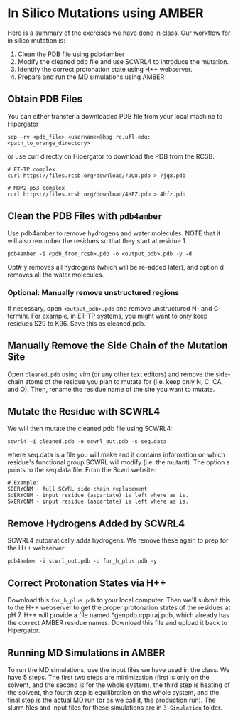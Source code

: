 # In Silico Mutations using AMBER

Here is a summary of the exercises we have done in class. Our workflow for in silico mutation is:

1. Clean the PDB file using pdb4amber
2. Modify the cleaned pdb file and use SCWRL4 to introduce the mutation.
3. Identify the correct protonation state using H++ webserver.
4. Prepare and run the MD simulations using AMBER

## Obtain PDB Files

You can either transfer a downloaded PDB file from your local machine to Hipergator 

```
scp -rv <pdb_file> <username>@hpg.rc.ufl.edu:<path_to_orange_directory>
```

or use curl directly on Hipergator to download the PDB from the RCSB.

```
# ET-TP complex
curl https://files.rcsb.org/download/7JQ8.pdb > 7jq8.pdb

# MDM2-p53 complex
curl https://files.rcsb.org/download/4HFZ.pdb > 4hfz.pdb
```

## Clean the PDB Files with `pdb4amber`

Use pdb4amber to remove hydrogens and water molecules. NOTE that it will also renumber the residues so that they start at residue 1.

```
pdb4amber -i <pdb_from_rcsb>.pdb -o <output_pdb>.pdb -y -d
```

Opt# y removes all hydrogens (which will be re-added later), and option d removes all the water molecules.

### Optional: Manually remove unstructured regions

If necessary, open `<output_pdb>.pdb` and remove unstructured N- and C- termini. For example, in ET-TP systems, you might want to only keep residues S29 to K96. Save this as cleaned.pdb.

## Manually Remove the Side Chain of the Mutation Site

Open `cleaned.pdb` using vim (or any other text editors) and remove the side-chain atoms of the residue you plan to mutate for (i.e. keep only N, C, CA, and O). Then, rename the residue name of the site you want to mutate.

## Mutate the Residue with SCWRL4

We will then mutate the cleaned.pdb file using SCWRL4:

```
scwrl4 −i cleaned.pdb -o scwrl_out.pdb -s seq.data
```

where seq.data is a file you will make and it contains information on which residue's functional group SCWRL will modify (i.e. the mutant). The option s points to the seq.data file. From the Scwrl website:

```
# Example:
SDERYCNM - full SCWRL side-chain replacement
SdERYCNM - input residue (aspartate) is left where as is.
SxERYCNM - input residue (aspartate) is left where as is.
```

## Remove Hydrogens Added by SCWRL4

SCWRL4 automatically adds hydrogens. We remove these again to prep for the H++ webserver:

```
pdb4amber -i scwrl_out.pdb -o for_h_plus.pdb -y
```

## Correct Protonation States via H++

Download this `for_h_plus.pdb` to your local computer. Then we'll submit this to the H++ webserver to get the proper protonation states of the residues at pH 7. H++ will provide a file named *genpdb.cpptraj.pdb, which already has the correct AMBER residue names. Download this file and upload it back to Hipergator.

## Running MD Simulations in AMBER

To run the MD simulations, use the input files we have used in the class. We have 5 steps. The first two steps are minimization (first is only on the solvent, and the second is for the whole system), the third step is heating of the solvent, the fourth step is equilibration on the whole system, and the final step is the actual MD run (or as we call it, the production run). The slurm files and input files for these simulations are in `3-Simulation` folder.
